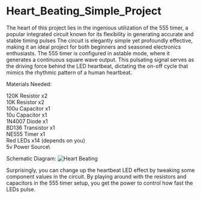 # Heart_Beating_Simple_Project
The heart of this project lies in the ingenious utilization of the 555 timer, a popular integrated circuit known for its flexibility in generating accurate and stable timing pulses
The circuit is elegantly simple yet profoundly effective, making it an ideal project for both beginners and seasoned electronics enthusiasts. The 555 timer is configured in astable mode,
where it generates a continuous square wave output. This pulsating signal serves as the driving force behind the LED heartbeat, dictating the on-off cycle that mimics the rhythmic pattern of a human heartbeat.

Materials Needed:

120K Resistor x2\
10K Resistor x2\
100u Capacitor x1\
10u Capacitor x1\
1N4007 Diode x1\
BD136 Transistor x1\
NE555 Timer x1\
Red LEDs x14 (depends on you)\
5v Power Source\


Schematic Diagram:
![Heart Beating](https://github.com/kinselwyn/Heart_Beating_Simple_Project/assets/97436111/5b6066a4-585f-4722-99f9-4b8850a3a8aa)

Surprisingly, you can change up the heartbeat LED effect by tweaking some component values in the circuit. 
By playing around with the resistors and capacitors in the 555 timer setup, you get the power to control how fast the LEDs pulse. 
